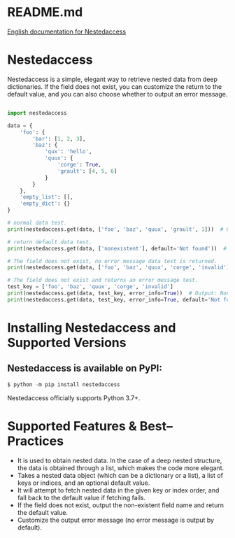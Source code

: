 # README.md
<a href="./README_zh-CN.md">English documentation for Nestedaccess</a>

# Nestedaccess

Nestedaccess is a simple, elegant way to retrieve nested data from deep dictionaries. If the field does not exist, you can customize the return to the default value, and you can also choose whether to output an error message.

```python

import nestedaccess

data = {
    'foo': {
        'bar': [1, 2, 3],
        'baz': {
            'qux': 'hello',
            'quux': {
                'corge': True,
                'grault': [4, 5, 6]
            }
        }
    },
    'empty_list': [],
    'empty_dict': {}
}

# normal data test.
print(nestedaccess.get(data, ['foo', 'baz', 'quux', 'grault', 1]))  # Output: 5

# return default data test.
print(nestedaccess.get(data, ['nonexistent'], default='Not found'))  # Output: 'Not found'

# The field does not exist, no error message data test is returned.
print(nestedaccess.get(data, ['foo', 'baz', 'quux', 'corge', 'invalid']))  # Output: None

# The field does not exist and returns an error message test.
test_key = ['foo', 'baz', 'quux', 'corge', 'invalid']
print(nestedaccess.get(data, test_key, error_info=True))  # Output: None (dictionary key does not exist)
print(nestedaccess.get(data, test_key, error_info=True, default='Not found'))  # Output: 'Not found'
```

# Installing Nestedaccess and Supported Versions

## Nestedaccess is available on PyPI:

```python
$ python -m pip install nestedaccess
```

Nestedaccess officially supports Python 3.7+.

# Supported Features & Best–Practices

-   It is used to obtain nested data. In the case of a deep nested structure, the data is obtained through a list, which makes the code more elegant.
-   Takes a nested data object (which can be a dictionary or a list), a list of keys or indices, and an optional default value.
-   It will attempt to fetch nested data in the given key or index order, and fall back to the default value if fetching fails.
-   If the field does not exist, output the non-existent field name and return the default value.
-   Customize the output error message (no error message is output by default).